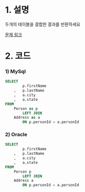 # 1. 설명
두개의 테이블을 결합한 결과를 반환하세요


[문제 링크](https://leetcode.com/problems/combine-two-tables/)


# 2. 코드
### 1) MySql
```sql
SELECT
        p.firstName
    ,   p.lastName
    ,   a.city
    ,   a.state
FROM 
    Person as p
        LEFT JOIN
    Address as a
        ON p.personId = a.personId
```

### 2) Oracle
```sql
SELECT
        p.firstName
    ,   p.lastName
    ,   a.city
    ,   a.state
FROM 
    Person p
        LEFT JOIN
    Address a
        ON p.personId = a.personId
```